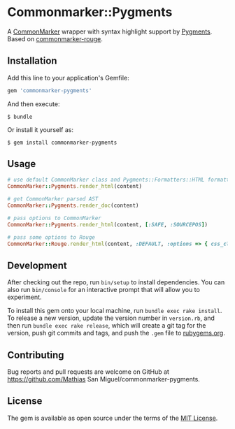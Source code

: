 # Commonmarker::Pygments

A [CommonMarker](https://rubygems.org/gems/commonmarker) wrapper with
syntax highlight support by [Pygments](https://rubygems.org/gems/pygments.rb). Based on
[commonmarker-rouge](https://github.com/sandfoxme/commonmarker-rouge).


## Installation

Add this line to your application's Gemfile:

```ruby
gem 'commonmarker-pygments'
```

And then execute:

    $ bundle

Or install it yourself as:

    $ gem install commonmarker-pygments

## Usage


```ruby
# use default CommonMarker class and Pygments::Formatters::HTML formatter
CommonMarker::Pygments.render_html(content)

# get CommonMarker parsed AST
CommonMarker::Pygments.render_doc(content)

# pass options to CommonMarker
CommonMarker::Pygments.render_html(content, [:SAFE, :SOURCEPOS])

# pass some options to Rouge
CommonMarker::Rouge.render_html(content, :DEFAULT, :options => { css_class: 'custom-class' })
```

## Development

After checking out the repo, run `bin/setup` to install dependencies. You can also run `bin/console` for an interactive prompt that will allow you to experiment.

To install this gem onto your local machine, run `bundle exec rake install`. To release a new version, update the version number in `version.rb`, and then run `bundle exec rake release`, which will create a git tag for the version, push git commits and tags, and push the `.gem` file to [rubygems.org](https://rubygems.org).

## Contributing

Bug reports and pull requests are welcome on GitHub at https://github.com/Mathias San Miguel/commonmarker-pygments.


## License

The gem is available as open source under the terms of the [MIT License](http://opensource.org/licenses/MIT).

